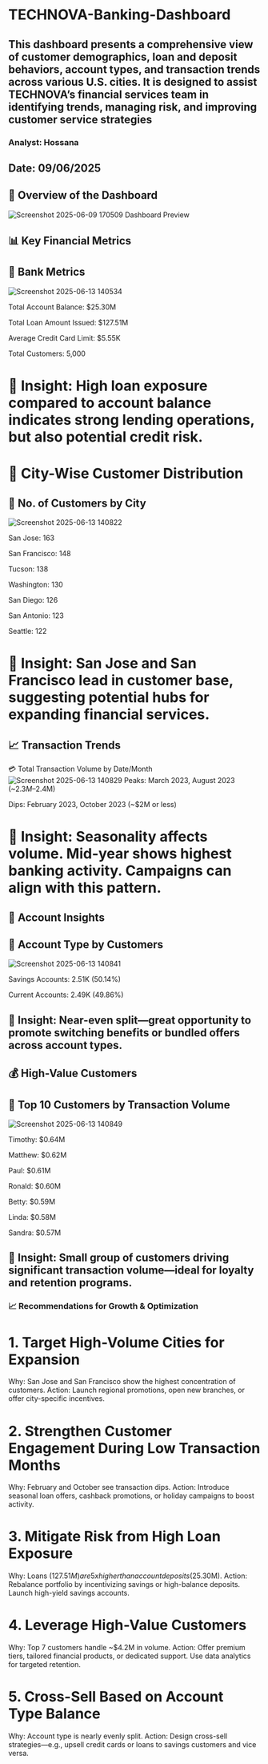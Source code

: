 # TECHNOVA-Banking-Dashboard
## This dashboard presents a comprehensive view of customer demographics, loan and deposit behaviors, account types, and transaction trends across various U.S. cities. It is designed to assist TECHNOVA’s financial services team in identifying trends, managing risk, and improving customer service strategies
### Analyst: Hossana
## Date: 09/06/2025
## 🧾 Overview of the Dashboard
![Screenshot 2025-06-09 170509](https://github.com/user-attachments/assets/25bed7ef-5597-4d7a-94c2-edeab36f8d95)
Dashboard Preview

## 📊 Key Financial Metrics
## 🏦 Bank Metrics
![Screenshot 2025-06-13 140534](https://github.com/user-attachments/assets/9a1d9c6b-9711-4be3-bdce-559c7a50d050)

Total Account Balance: $25.30M

Total Loan Amount Issued: $127.51M

Average Credit Card Limit: $5.55K

Total Customers: 5,000

# 📌 Insight: High loan exposure compared to account balance indicates strong lending operations, but also potential credit risk.

# 🌆 City-Wise Customer Distribution
## 👥 No. of Customers by City
![Screenshot 2025-06-13 140822](https://github.com/user-attachments/assets/0d1ba213-a40c-4b4e-9251-f9b19bc02c70)

San Jose: 163

San Francisco: 148

Tucson: 138

Washington: 130

San Diego: 126

San Antonio: 123

Seattle: 122

# 📌 Insight: San Jose and San Francisco lead in customer base, suggesting potential hubs for expanding financial services.

## 📈 Transaction Trends
💳 Total Transaction Volume by Date/Month
![Screenshot 2025-06-13 140829](https://github.com/user-attachments/assets/53ba5e0f-0b6c-4f1a-9cd8-218e6bd94fd1)
Peaks: March 2023, August 2023 (~$2.3M–$2.4M)

Dips: February 2023, October 2023 (~$2M or less)

# 📌 Insight: Seasonality affects volume. Mid-year shows highest banking activity. Campaigns can align with this pattern.

## 👤 Account Insights
## 🏦 Account Type by Customers
![Screenshot 2025-06-13 140841](https://github.com/user-attachments/assets/c06a804b-5049-44b7-91f9-4f179d042313)

Savings Accounts: 2.51K (50.14%)

Current Accounts: 2.49K (49.86%)

## 📌 Insight: Near-even split—great opportunity to promote switching benefits or bundled offers across account types.

## 💰 High-Value Customers
## 🏅 Top 10 Customers by Transaction Volume
![Screenshot 2025-06-13 140849](https://github.com/user-attachments/assets/743eab02-e36e-42b3-91b3-0d437452f633)

Timothy: $0.64M

Matthew: $0.62M

Paul: $0.61M

Ronald: $0.60M

Betty: $0.59M

Linda: $0.58M

Sandra: $0.57M

## 📌 Insight: Small group of customers driving significant transaction volume—ideal for loyalty and retention programs.

### 📈 Recommendations for Growth & Optimization
# 1. Target High-Volume Cities for Expansion
Why: San Jose and San Francisco show the highest concentration of customers.
Action: Launch regional promotions, open new branches, or offer city-specific incentives.

# 2. Strengthen Customer Engagement During Low Transaction Months
Why: February and October see transaction dips.
Action: Introduce seasonal loan offers, cashback promotions, or holiday campaigns to boost activity.

# 3. Mitigate Risk from High Loan Exposure
Why: Loans ($127.51M) are 5x higher than account deposits ($25.30M).
Action: Rebalance portfolio by incentivizing savings or high-balance deposits. Launch high-yield savings accounts.

# 4. Leverage High-Value Customers
Why: Top 7 customers handle ~$4.2M in volume.
Action: Offer premium tiers, tailored financial products, or dedicated support. Use data analytics for targeted retention.

# 5. Cross-Sell Based on Account Type Balance
Why: Account type is nearly evenly split.
Action: Design cross-sell strategies—e.g., upsell credit cards or loans to savings customers and vice versa.
